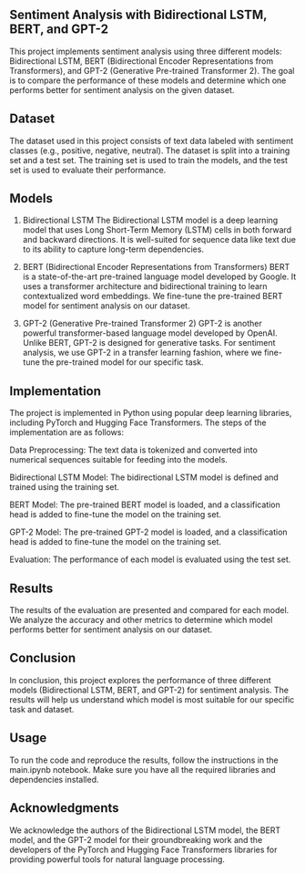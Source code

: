 ## Sentiment Analysis with Bidirectional LSTM, BERT, and GPT-2
This project implements sentiment analysis using three different models: Bidirectional LSTM, BERT (Bidirectional Encoder Representations from Transformers), and GPT-2 (Generative Pre-trained Transformer 2). The goal is to compare the performance of these models and determine which one performs better for sentiment analysis on the given dataset.

## Dataset
The dataset used in this project consists of text data labeled with sentiment classes (e.g., positive, negative, neutral). The dataset is split into a training set and a test set. The training set is used to train the models, and the test set is used to evaluate their performance.

## Models
1. Bidirectional LSTM
The Bidirectional LSTM model is a deep learning model that uses Long Short-Term Memory (LSTM) cells in both forward and backward directions. It is well-suited for sequence data like text due to its ability to capture long-term dependencies.

2. BERT (Bidirectional Encoder Representations from Transformers)
BERT is a state-of-the-art pre-trained language model developed by Google. It uses a transformer architecture and bidirectional training to learn contextualized word embeddings. We fine-tune the pre-trained BERT model for sentiment analysis on our dataset.

3. GPT-2 (Generative Pre-trained Transformer 2)
GPT-2 is another powerful transformer-based language model developed by OpenAI. Unlike BERT, GPT-2 is designed for generative tasks. For sentiment analysis, we use GPT-2 in a transfer learning fashion, where we fine-tune the pre-trained model for our specific task.

## Implementation
The project is implemented in Python using popular deep learning libraries, including PyTorch and Hugging Face Transformers. The steps of the implementation are as follows:

Data Preprocessing: The text data is tokenized and converted into numerical sequences suitable for feeding into the models.

Bidirectional LSTM Model: The bidirectional LSTM model is defined and trained using the training set.

BERT Model: The pre-trained BERT model is loaded, and a classification head is added to fine-tune the model on the training set.

GPT-2 Model: The pre-trained GPT-2 model is loaded, and a classification head is added to fine-tune the model on the training set.

Evaluation: The performance of each model is evaluated using the test set.

## Results
The results of the evaluation are presented and compared for each model. We analyze the accuracy and other metrics to determine which model performs better for sentiment analysis on our dataset.

## Conclusion
In conclusion, this project explores the performance of three different models (Bidirectional LSTM, BERT, and GPT-2) for sentiment analysis. The results will help us understand which model is most suitable for our specific task and dataset.

## Usage
To run the code and reproduce the results, follow the instructions in the main.ipynb notebook. Make sure you have all the required libraries and dependencies installed.

## Acknowledgments
We acknowledge the authors of the Bidirectional LSTM model, the BERT model, and the GPT-2 model for their groundbreaking work and the developers of the PyTorch and Hugging Face Transformers libraries for providing powerful tools for natural language processing.

